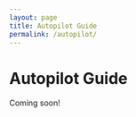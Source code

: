 ```yaml
---
layout: page
title: Autopilot Guide
permalink: /autopilot/
---
```


# Autopilot Guide

Coming soon!

